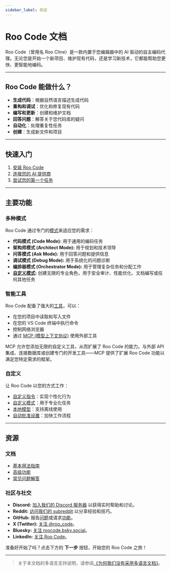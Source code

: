 ```yaml
---
sidebar_label: 欢迎
---
```


# Roo Code 文档

Roo Code（曾用名 Roo Cline）是一款内置于您编辑器中的 AI 驱动的自主编码代理。无论您是开始一个新项目、维护现有代码，还是学习新技术，它都能帮助您更快、更智能地编码。

---

## Roo Code 能做什么？

- **生成代码**：根据自然语言描述生成代码
- **重构和调试**：优化和修复现有代码
- **编写和更新**：创建和维护文档
- **回答问题**：解答关于您代码库的疑问
- **自动化**：处理重复性任务
- **创建**：生成新文件和项目

---

## 快速入门

1. [安装 Roo Code](/getting-started/installing)
2. [连接您的 AI 提供商](/getting-started/connecting-api-provider)
3. [尝试您的第一个任务](/getting-started/your-first-task)

---

## 主要功能

### 多种模式
Roo Code 通过专门的[模式](/basic-usage/using-modes)来适应您的需求：
- **代码模式 (Code Mode):** 用于通用的编码任务
- **架构师模式 (Architect Mode):** 用于规划和技术领导
- **问答模式 (Ask Mode):** 用于回答问题和提供信息
- **调试模式 (Debug Mode):** 用于系统化的问题诊断
- **编排器模式 (Orchestrator Mode):** 用于管理复杂任务和分配工作
- **[自定义模式](/features/custom-modes):** 创建无限的专业角色，用于安全审计、性能优化、文档编写或任何其他任务

### 智能工具
Roo Code 配备了强大的[工具](/basic-usage/how-tools-work)，可以：
- 在您的项目中读取和写入文件
- 在您的 VS Code 终端中执行命令
- 控制网络浏览器
- 通过 [MCP (模型上下文协议)](/features/mcp/overview) 使用外部工具

MCP 允许您添加无限的自定义工具，从而扩展了 Roo Code 的能力。与外部 API 集成、连接数据库或创建专门的开发工具——MCP 提供了扩展 Roo Code 功能以满足您特定需求的框架。

### 自定义
让 Roo Code 以您的方式工作：
- [自定义指令](/features/custom-instructions)：实现个性化行为
- [自定义模式](/features/custom-modes)：用于专业化任务
- [本地模型](/advanced-usage/local-models)：支持离线使用
- [自动批准设置](/features/auto-approving-actions)：加快工作流程

---

## 资源

### 文档
- [基本用法指南](/basic-usage/the-chat-interface)
- [高级功能](/features/auto-approving-actions)
- [常见问题解答](/faq)

### 社区与社交
- **Discord:** [加入我们的 Discord 服务器](https://discord.gg/roocode) 以获得实时帮助和讨论。
- **Reddit:** [访问我们的 subreddit](https://www.reddit.com/r/RooCode) 以分享经验和技巧。
- **GitHub:** 报告[问题](https://github.com/RooCodeInc/Roo-Code/issues)或请求[功能](https://github.com/RooCodeInc/Roo-Code/discussions/categories/feature-requests?discussions_q=is%3Aopen+category%3A%22Feature+Requests%22+sort%3Atop)。
- **X (Twitter):** [关注 @roo_code](https://x.com/roo_code)。
- **Bluesky:** [关注 roocode.bsky.social](https://bsky.app/profile/roocode.bsky.social)。
- **LinkedIn:** [关注 Roo Code](https://www.linkedin.com/company/roo-code)。

准备好开始了吗？点击下方的 **下一步** 按钮，开始您的 Roo Code 之旅！

---

> 关于本文档的多语言支持说明，请参阅[《为何我们没有采用多语言文档》](./为何我们没有采用多-语言文档)。

